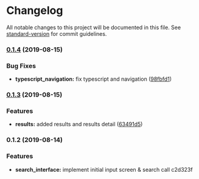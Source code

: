 # Changelog

All notable changes to this project will be documented in this file. See [standard-version](https://github.com/conventional-changelog/standard-version) for commit guidelines.

### [0.1.4](https://github.com/darylwalsh/react-native-yelp-api-blpc/compare/v0.1.3...v0.1.4) (2019-08-15)


### Bug Fixes

* **typescript_navigation:** fix typescript and navigation ([98fbfd1](https://github.com/darylwalsh/react-native-yelp-api-blpc/commit/98fbfd1))

### [0.1.3](https://github.com/darylwalsh/react-native-yelp-api-blpc/compare/v0.1.2...v0.1.3) (2019-08-15)


### Features

* **results:** added results and results detail ([63491d5](https://github.com/darylwalsh/react-native-yelp-api-blpc/commit/63491d5))

### 0.1.2 (2019-08-14)


### Features

* **search_interface:** implement initial input screen & search call c2d323f
